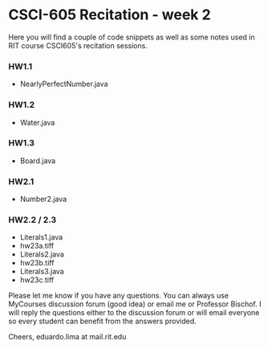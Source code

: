 # CSCI-605 Recitation - week 2

Here you will find a couple of code snippets as well
as some notes used in RIT course CSCI605's recitation
sessions.

### HW1.1

[comment]: <> (- Prime.java)
- NearlyPerfectNumber.java

### HW1.2

[comment]: <> (- Coins.java)
- Water.java

### HW1.3

[comment]: <> (- Numbers.java)
- Board.java

### 

### HW2.1

- Number2.java

### HW2.2 / 2.3
- Literals1.java
- hw23a.tiff
- Literals2.java
- hw23b.tiff
- Literals3.java
- hw23c.tiff


Please let me know if you have any questions. You can
always use MyCourses discussion forum (good idea) or
email me or Professor Bischof. I will reply the questions
either to the discussion forum or will email everyone so
every student can benefit from the answers provided.

Cheers,
eduardo.lima at mail.rit.edu
